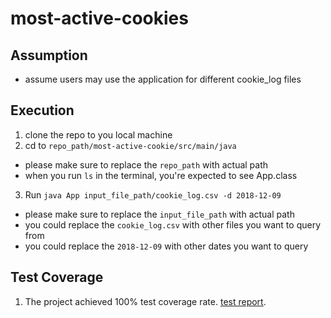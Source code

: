 # most-active-cookies
## Assumption
- assume users may use the application for different cookie_log files

## Execution
1. clone the repo to you local machine
2. cd to `repo_path/most-active-cookie/src/main/java`
  - please make sure to replace the `repo_path` with actual path
  - when you run `ls` in the terminal, you're expected to see App.class
3. Run `java App input_file_path/cookie_log.csv -d 2018-12-09`
  - please make sure to replace the `input_file_path` with actual path
  - you could replace the `cookie_log.csv` with other files you want to query from
  - you could replace the `2018-12-09` with other dates you want to query

## Test Coverage
1. The project achieved 100% test coverage rate. [test report](../../test_coverage_report.html).
